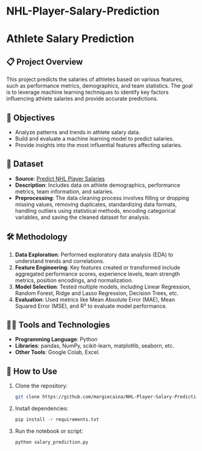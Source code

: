 # NHL-Player-Salary-Prediction

# Athlete Salary Prediction

## 📋 Project Overview
This project predicts the salaries of athletes based on various features, such as performance metrics, demographics, and team statistics. The goal is to leverage machine learning techniques to identify key factors influencing athlete salaries and provide accurate predictions.

## 🎯 Objectives
- Analyze patterns and trends in athlete salary data.
- Build and evaluate a machine learning model to predict salaries.
- Provide insights into the most influential features affecting salaries.

## 🔂 Dataset
- **Source**: [Predict NHL Player Salaries](https://www.kaggle.com/datasets/camnugent/predict-nhl-player-salaries?fbclid=IwZXh0bgNhZW0CMTEAAR2gJARo0hYfDDEzCHjBdIZt9uHmnHwM0VNbsXLsSl0OaqajnTXrnDlxjMw_aem_hPB9Hpt42oUJLNQvzbea_Q)
- **Description**: Includes data on athlete demographics, performance metrics, team information, and salaries.
- **Preprocessing**: The data cleaning process involves filling or dropping missing values, removing duplicates, standardizing data formats, handling outliers using statistical methods, encoding categorical variables, and saving the cleaned dataset for analysis.

## 🛠️ Methodology
1. **Data Exploration**: Performed exploratory data analysis (EDA) to understand trends and correlations.
2. **Feature Engineering**: Key features created or transformed include aggregated performance scores, experience levels, team strength metrics, position encodings, and normalization.
3. **Model Selection**: Tested multiple models, including Linear Regression, Random Forest, Ridge and Lasso Regression, Decision Trees, etc.
4. **Evaluation**: Used metrics like Mean Absolute Error (MAE), Mean Squared Error (MSE), and R² to evaluate model performance.

## 🧙️‍♂️ Tools and Technologies
- **Programming Language**: Python
- **Libraries**: pandas, NumPy, scikit-learn, matplotlib, seaborn, etc.
- **Other Tools**: Google Colab, Excel.

## 🚀 How to Use
1. Clone the repository:
   ```bash
   git clone https://github.com/margiecaina/NHL-Player-Salary-Prediction/
   ```
2. Install dependencies:
   ```bash
   pip install -r requirements.txt
   ```
3. Run the notebook or script:
   ```bash
   python salary_prediction.py
   ```
